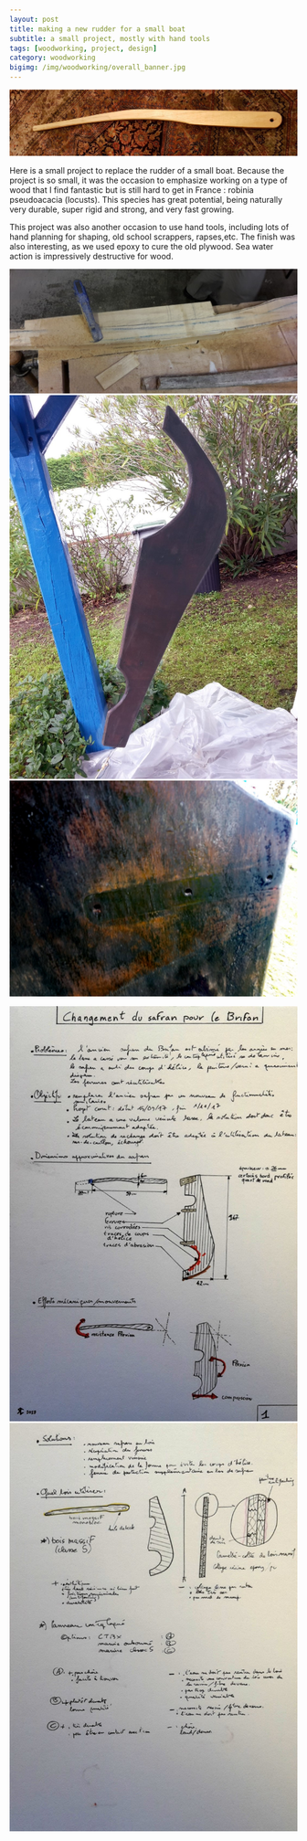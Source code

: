 ```yaml
---
layout: post
title: making a new rudder for a small boat
subtitle: a small project, mostly with hand tools
tags: [woodworking, project, design]
category: woodworking
bigimg: /img/woodworking/overall_banner.jpg
---
```

![rudder finished](/img/woodworking/rudder/barre_finie.jpg)

Here is a small project to replace the rudder of a small boat.
Because the project is so small, it was the occasion to emphasize working on a type of wood that I find fantastic but is still hard to get in France : robinia pseudoacacia (locusts).
This species has great potential, being naturally very durable, super rigid and strong, and very fast growing.

This project was also another occasion to use hand tools, including lots of hand planning for shaping, old school scrappers, rapses,etc.
The finish was also interesting, as we used epoxy to cure the old plywood. 
Sea water action is impressively destructive for wood.


![rudder in the making](/img/woodworking/rudder/barre_detourage.jpg)
![rudder in the making](/img/woodworking/rudder/safran_seche.jpg)
![rudder in the making](/img/woodworking/rudder/safran_close_up.jpg)


![rudder in the making](/img/woodworking/rudder/safran_brifan_1.jpg)
![rudder in the making](/img/woodworking/rudder/safran_brifan_2.jpg)